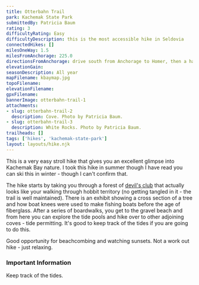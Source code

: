 ```yaml
---
title: Otterbahn Trail
park: Kachemak State Park
submittedBy: Patricia Baum
rating: 3
difficultyRating: Easy
difficultyDescription: this is the most accessible hike in Seldovia
connectedHikes: []
milesOneWay: 1.5
milesFromAnchorage: 225.0
directionsFromAnchorage: drive south from Anchorage to Homer, then a half hour boat ride to the park
elevationGain: 
seasonDescription: All year
mapFilename: kbaymap.jpg
topoFilename: 
elevationFilename: 
gpxFilename: 
bannerImage: otterbahn-trail-1
attachments:
- slug: otterbahn-trail-2
  description: Cove. Photo by Patricia Baum.
- slug: otterbahn-trail-3
  description: White Rocks. Photo by Patricia Baum.
trailheads: []
tags: ['hikes', 'kachemak-state-park']
layout: layouts/hike.njk
---
```

This is a very easy stroll hike that gives you an excellent glimpse into Kachemak Bay nature. I took this hike in summer though I have read you can ski this in winter - though I can't confirm that.

The hike starts by taking you through a forest of [devil's club](http://alaskahikesearch.com/education/#devils-club) that actually looks like your walking through hobbit territory (no getting tangled in it - the trail is well maintained). There is an exhibit showing a cross section of a tree and how boat knees were used to make fishing boats before the age of fiberglass. After a series of boardwalks, you get to the gravel beach and from here you can explore the tide pools and hike over to other adjoining coves - tide permitting. It's good to keep track of the tides if you are going to do this.

Good opportunity for beachcombing and watching sunsets. Not a work out hike - just relaxing.

### Important Information

Keep track of the tides.